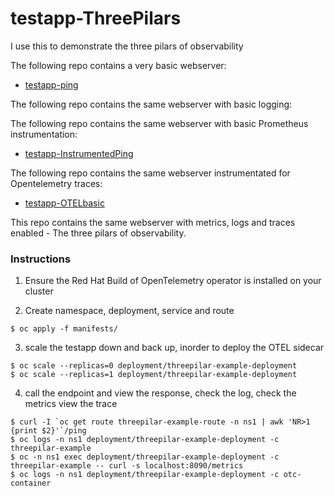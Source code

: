 # testapp-ThreePilars
I use this to demonstrate the three pilars of observability 

The following repo contains a very basic webserver: 
- [testapp-ping](https://github.com/coffeegoesincodecomesout/testapp-ping)

The following repo contains the same webserver with basic logging:

The following repo contains the same webserver with basic Prometheus instrumentation: 
- [testapp-InstrumentedPing](https://github.com/coffeegoesincodecomesout/testapp-InstrumentedPing)

The following repo contains the same webserver instrumentated for Opentelemetry traces: 
- [testapp-OTELbasic](https://github.com/coffeegoesincodecomesout/testapp-OTELbasic)

This repo contains the same webserver with metrics, logs and traces enabled - The three pilars of observability.  

### Instructions 

1. Ensure the Red Hat Build of OpenTelemetry operator is installed on your cluster 

2. Create namespace, deployment, service and route

```
$ oc apply -f manifests/ 
```

3. scale the testapp down and back up, inorder to deploy the OTEL sidecar

```
$ oc scale --replicas=0 deployment/threepilar-example-deployment
$ oc scale --replicas=1 deployment/threepilar-example-deployment
```

4. call the endpoint and view the response, check the log, check the metrics view the trace

```
$ curl -I `oc get route threepilar-example-route -n ns1 | awk 'NR>1 {print $2}'`/ping
$ oc logs -n ns1 deployment/threepilar-example-deployment -c threepilar-example
$ oc -n ns1 exec deployment/threepilar-example-deployment -c threepilar-example -- curl -s localhost:8090/metrics
$ oc logs -n ns1 deployment/threepilar-example-deployment -c otc-container
```
